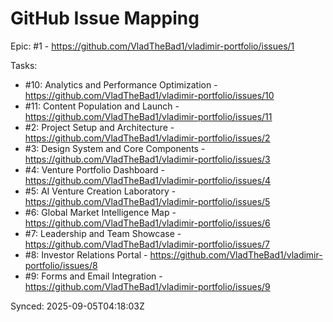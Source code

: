 # GitHub Issue Mapping

Epic: #1 - https://github.com/VladTheBad1/vladimir-portfolio/issues/1

Tasks:
- #10: Analytics and Performance Optimization - https://github.com/VladTheBad1/vladimir-portfolio/issues/10
- #11: Content Population and Launch - https://github.com/VladTheBad1/vladimir-portfolio/issues/11
- #2: Project Setup and Architecture - https://github.com/VladTheBad1/vladimir-portfolio/issues/2
- #3: Design System and Core Components - https://github.com/VladTheBad1/vladimir-portfolio/issues/3
- #4: Venture Portfolio Dashboard - https://github.com/VladTheBad1/vladimir-portfolio/issues/4
- #5: AI Venture Creation Laboratory - https://github.com/VladTheBad1/vladimir-portfolio/issues/5
- #6: Global Market Intelligence Map - https://github.com/VladTheBad1/vladimir-portfolio/issues/6
- #7: Leadership and Team Showcase - https://github.com/VladTheBad1/vladimir-portfolio/issues/7
- #8: Investor Relations Portal - https://github.com/VladTheBad1/vladimir-portfolio/issues/8
- #9: Forms and Email Integration - https://github.com/VladTheBad1/vladimir-portfolio/issues/9

Synced: 2025-09-05T04:18:03Z
